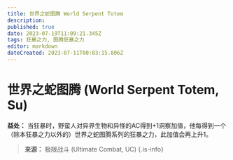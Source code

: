 ```yaml
---
title: 世界之蛇图腾 World Serpent Totem
description: 
published: true
date: 2023-07-19T11:09:21.345Z
tags: 狂暴之力, 图腾狂暴之力
editor: markdown
dateCreated: 2023-07-11T00:03:15.806Z
---
```


# 世界之蛇图腾 (World Serpent Totem, Su)

**益处：** 当狂暴时，野蛮人对异界生物和异怪的AC得到+1洞察加值，他每得到一个（除本狂暴之力以外的）世界之蛇图腾系列的狂暴之力，此加值会再上升1。

> **来源：** 极限战斗 (Ultimate Combat, UC)
{.is-info}

